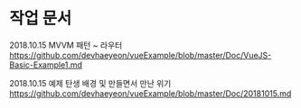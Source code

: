 # 작업 문서
2018.10.15 MVVM 패턴 ~ 라우터
https://github.com/devhaeyeon/vueExample/blob/master/Doc/VueJS-Basic-Example1.md

2018.10.15 예제 탄생 배경 및 만들면서 만난 위기
https://github.com/devhaeyeon/vueExample/blob/master/Doc/20181015.md
